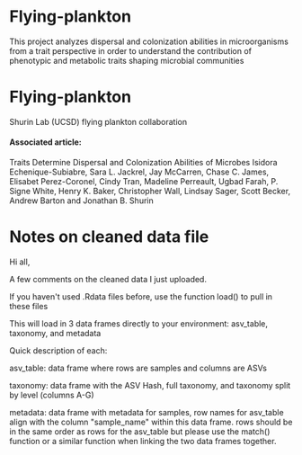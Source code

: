 # Flying-plankton
This project analyzes dispersal and colonization abilities in microorganisms from a trait perspective in order to understand the contribution of phenotypic and metabolic traits shaping microbial communities

# Flying-plankton
Shurin Lab (UCSD) flying plankton collaboration

#### Associated article:
Traits Determine Dispersal and Colonization Abilities of Microbes
Isidora Echenique-Subiabre, Sara L. Jackrel, Jay McCarren, Chase C. James, Elisabet Perez-Coronel, Cindy Tran, Madeline Perreault, Ugbad Farah, P. Signe White, Henry K. Baker, Christopher Wall, Lindsay Sager, Scott Becker, Andrew Barton and Jonathan B. Shurin


# Notes on cleaned data file

Hi all,

A few comments on the cleaned data I just uploaded.

If you haven't used .Rdata files before, use the function load() to pull in these files

This will load in 3 data frames directly to your environment: asv_table, taxonomy, and metadata

Quick description of each:

asv_table: data frame where rows are samples and columns are ASVs

taxonomy: data frame with the ASV Hash, full taxonomy, and taxonomy split by level (columns A-G)

metadata: data frame with metadata for samples, row names for asv_table align with the column "sample_name" within this data frame.
          rows should be in the same order as rows for the asv_table but please use the match() function or a similar function when linking the two data frames together.

